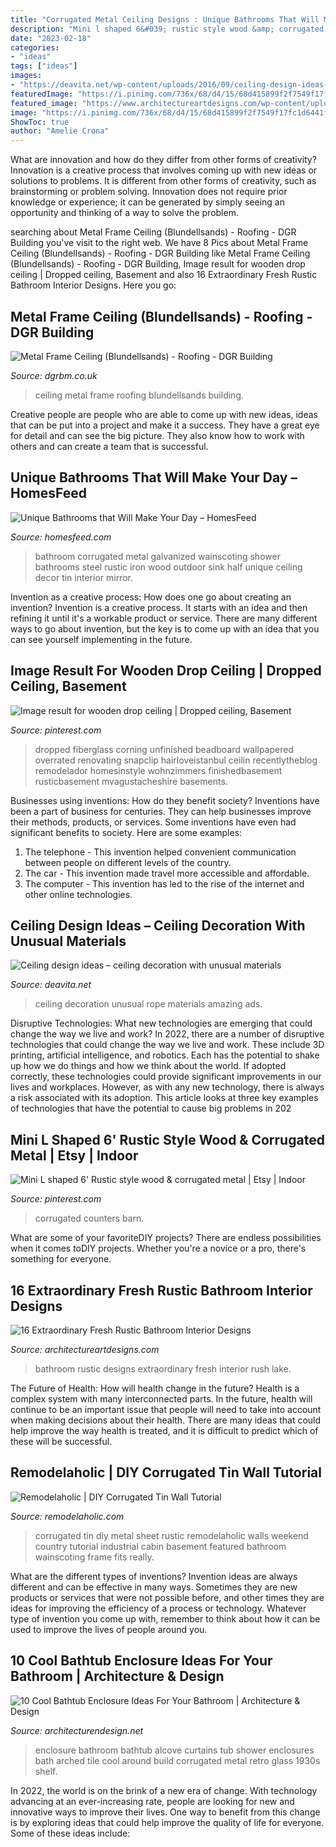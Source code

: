 ```yaml
---
title: "Corrugated Metal Ceiling Designs : Unique Bathrooms That Will Make Your Day – Homesfeed"
description: "Mini l shaped 6&#039; rustic style wood &amp; corrugated metal"
date: "2023-02-18"
categories:
- "ideas"
tags: ["ideas"]
images:
- "https://deavita.net/wp-content/uploads/2016/09/ceiling-design-ideas-rope-ceiling-amazing-unusual-ceiling-decoration-ideas.jpg"
featuredImage: "https://i.pinimg.com/736x/68/d4/15/68d415899f2f7549f17fc1d6441f66d6.jpg"
featured_image: "https://www.architectureartdesigns.com/wp-content/uploads/2015/04/16-Extraordinary-Fresh-Rustic-Bathroom-Interior-Designs-4-630x951.jpg"
image: "https://i.pinimg.com/736x/68/d4/15/68d415899f2f7549f17fc1d6441f66d6.jpg"
ShowToc: true
author: "Amelie Crona"
---
```



What are innovation and how do they differ from other forms of creativity?
Innovation is a creative process that involves coming up with new ideas or solutions to problems. It is different from other forms of creativity, such as brainstorming or problem solving. Innovation does not require prior knowledge or experience; it can be generated by simply seeing an opportunity and thinking of a way to solve the problem.

	

		
searching about Metal Frame Ceiling (Blundellsands) - Roofing - DGR Building you've visit to the right web. We have 8 Pics about Metal Frame Ceiling (Blundellsands) - Roofing - DGR Building like Metal Frame Ceiling (Blundellsands) - Roofing - DGR Building, Image result for wooden drop ceiling | Dropped ceiling, Basement and also 16 Extraordinary Fresh Rustic Bathroom Interior Designs. Here you go:
		
    
## Metal Frame Ceiling (Blundellsands) - Roofing - DGR Building

<img loading=lazy src="https://dgrbm.co.uk/wp-content/uploads/2020/06/blundellsands-ceiling-010-768x1024.jpg" onerror="this.onerror=null;this.src='https://tse1.mm.bing.net/th?id=OIP.5zp44hT_mqfEIGiAe9XLbwHaJ4&amp;pid=15.1';" alt="Metal Frame Ceiling (Blundellsands) - Roofing - DGR Building">

_Source: dgrbm.co.uk_

>ceiling metal frame roofing blundellsands building. 

	

Creative people are people who are able to come up with new ideas, ideas that can be put into a project and make it a success. They have a great eye for detail and can see the big picture. They also know how to work with others and can create a team that is successful.

    
## Unique Bathrooms That Will Make Your Day – HomesFeed

<img loading=lazy src="http://homesfeed.com/wp-content/uploads/2015/03/white-standing-sink-brown-stone-mosaic-flooring-wood-half-wall-grey-iron-half-lower-wall-natural-bathroom-wood-ceiling-unique-octagon-mirror-with-bronze-frame.jpg" onerror="this.onerror=null;this.src='https://tse4.mm.bing.net/th?id=OIP.iMSjJZFkydBE-FvcbI41SgHaJ4&amp;pid=15.1';" alt="Unique Bathrooms that Will Make Your Day – HomesFeed">

_Source: homesfeed.com_

>bathroom corrugated metal galvanized wainscoting shower bathrooms steel rustic iron wood outdoor sink half unique ceiling decor tin interior mirror. 

	

Invention as a creative process: How does one go about creating an invention?
Invention is a creative process. It starts with an idea and then refining it until it's a workable product or service. There are many different ways to go about invention, but the key is to come up with an idea that you can see yourself implementing in the future.

    
## Image Result For Wooden Drop Ceiling | Dropped Ceiling, Basement

<img loading=lazy src="https://i.pinimg.com/736x/d4/a2/39/d4a2390a4bb3161d9cfa1e3a4b98fadd.jpg" onerror="this.onerror=null;this.src='https://tse3.mm.bing.net/th?id=OIP.YTuGJzYbt5smAvuRhg7f6gHaFX&amp;pid=15.1';" alt="Image result for wooden drop ceiling | Dropped ceiling, Basement">

_Source: pinterest.com_

>dropped fiberglass corning unfinished beadboard wallpapered overrated renovating snapclip hairloveistanbul ceilin recentlytheblog remodelador homesinstyle wohnzimmers finishedbasement rusticbasement mvagustacheshire basements. 

	

Businesses using inventions: How do they benefit society?
Inventions have been a part of business for centuries. They can help businesses improve their methods, products, or services.  Some inventions have even had significant benefits to society. Here are some examples: 
1. The telephone - This invention helped convenient communication between people on different levels of the country.
2. The car - This invention made travel more accessible and affordable.
3. The computer - This invention has led to the rise of the internet and other online technologies.

    
## Ceiling Design Ideas – Ceiling Decoration With Unusual Materials

<img loading=lazy src="https://deavita.net/wp-content/uploads/2016/09/ceiling-design-ideas-rope-ceiling-amazing-unusual-ceiling-decoration-ideas.jpg" onerror="this.onerror=null;this.src='https://tse4.mm.bing.net/th?id=OIP.cvcPgUNqdlKXh5apqSj_HQHaLH&amp;pid=15.1';" alt="Ceiling design ideas – ceiling decoration with unusual materials">

_Source: deavita.net_

>ceiling decoration unusual rope materials amazing ads. 

	

Disruptive Technologies: What new technologies are emerging that could change the way we live and work?
In 2022, there are a number of disruptive technologies that could change the way we live and work. These include 3D printing, artificial intelligence, and robotics. Each has the potential to shake up how we do things and how we think about the world. If adopted correctly, these technologies could provide significant improvements in our lives and workplaces. However, as with any new technology, there is always a risk associated with its adoption. This article looks at three key examples of technologies that have the potential to cause big problems in 202
    
## Mini L Shaped 6&#039; Rustic Style Wood &amp; Corrugated Metal | Etsy | Indoor

<img loading=lazy src="https://i.pinimg.com/736x/68/d4/15/68d415899f2f7549f17fc1d6441f66d6.jpg" onerror="this.onerror=null;this.src='https://tse2.mm.bing.net/th?id=OIP.n6rqzKPa4in4RQ_zHa_I_AHaFj&amp;pid=15.1';" alt="Mini L shaped 6&#039; Rustic style wood &amp; corrugated metal | Etsy | Indoor">

_Source: pinterest.com_

>corrugated counters barn. 

	

What are some of your favoriteDIY projects?
There are endless possibilities when it comes toDIY projects. Whether you're a novice or a pro, there's something for everyone.

    
## 16 Extraordinary Fresh Rustic Bathroom Interior Designs

<img loading=lazy src="https://www.architectureartdesigns.com/wp-content/uploads/2015/04/16-Extraordinary-Fresh-Rustic-Bathroom-Interior-Designs-4-630x951.jpg" onerror="this.onerror=null;this.src='https://tse4.mm.bing.net/th?id=OIP.PnZ7vJ5SOSoth5rrhDnATQHaLL&amp;pid=15.1';" alt="16 Extraordinary Fresh Rustic Bathroom Interior Designs">

_Source: architectureartdesigns.com_

>bathroom rustic designs extraordinary fresh interior rush lake. 

	

The Future of Health: How will health change in the future?
Health is a complex system with many interconnected parts. In the future, health will continue to be an important issue that people will need to take into account when making decisions about their health. There are many ideas that could help improve the way health is treated, and it is difficult to predict which of these will be successful.

    
## Remodelaholic | DIY Corrugated Tin Wall Tutorial

<img loading=lazy src="https://www.remodelaholic.com/wp-content/uploads/2015/02/diy-corrugated-tin-metal-sheet-wall-The-Weekend-Country-Girl-featured-on-@Remodelaholic.jpg" onerror="this.onerror=null;this.src='https://tse1.mm.bing.net/th?id=OIP.6baPomHSt4mwpauS-Si1xQHaLH&amp;pid=15.1';" alt="Remodelaholic | DIY Corrugated Tin Wall Tutorial">

_Source: remodelaholic.com_

>corrugated tin diy metal sheet rustic remodelaholic walls weekend country tutorial industrial cabin basement featured bathroom wainscoting frame fits really. 

	

What are the different types of inventions?
Invention ideas are always different and can be effective in many ways. Sometimes they are new products or services that were not possible before, and other times they are ideas for improving the efficiency of a process or technology. Whatever type of invention you come up with, remember to think about how it can be used to improve the lives of people around you.

    
## 10 Cool Bathtub Enclosure Ideas For Your Bathroom | Architecture &amp; Design

<img loading=lazy src="https://cdn.architecturendesign.net/wp-content/uploads/2015/09/43.jpg" onerror="this.onerror=null;this.src='https://tse1.mm.bing.net/th?id=OIP.VqCL4faT-Ynsm_7zCNy8JQHaLO&amp;pid=15.1';" alt="10 Cool Bathtub Enclosure Ideas For Your Bathroom | Architecture &amp; Design">

_Source: architecturendesign.net_

>enclosure bathroom bathtub alcove curtains tub shower enclosures bath arched tile cool around build corrugated metal retro glass 1930s shelf. 

	

In 2022, the world is on the brink of a new era of change. With technology advancing at an ever-increasing rate, people are looking for new and innovative ways to improve their lives. One way to benefit from this change is by exploring ideas that could help improve the quality of life for everyone. Some of these ideas include:

